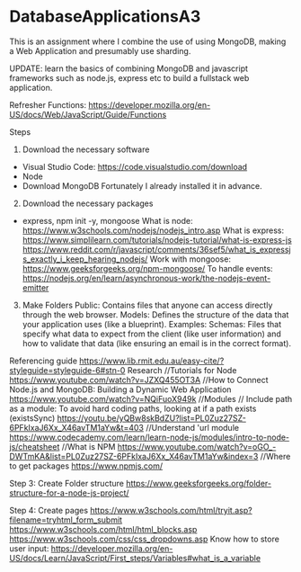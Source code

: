 # DatabaseApplicationsA3
This is an assignment where I combine the use of using MongoDB, making a Web Application and presumably use sharding.

UPDATE:
learn the basics of combining MongoDB and javascript 
frameworks such as node.js, express etc to build a fullstack web application. 

Refresher 
Functions: https://developer.mozilla.org/en-US/docs/Web/JavaScript/Guide/Functions 

Steps
1. Download the necessary software
- Visual Studio Code: https://code.visualstudio.com/download
- Node 
- Download MongoDB
Fortunately I already installed it in advance.

2. Download the necessary packages
- express, npm init -y, mongoose
What is node: https://www.w3schools.com/nodejs/nodejs_intro.asp 
What is express: https://www.simplilearn.com/tutorials/nodejs-tutorial/what-is-express-js 
    https://www.reddit.com/r/javascript/comments/36sef5/what_is_expressjs_exactly_i_keep_hearing_nodejs/ 
Work with mongoose: https://www.geeksforgeeks.org/npm-mongoose/
To handle events: https://nodejs.org/en/learn/asynchronous-work/the-nodejs-event-emitter


3. Make Folders
Public: Contains files that anyone can access directly through the web browser.
Models: Defines the structure of the data that your application uses (like a blueprint).
    Examples: Schemas: Files that specify what data to expect from the client (like user information) and how to validate that data (like ensuring an email is in the correct format).


Referencing guide
https://www.lib.rmit.edu.au/easy-cite/?styleguide=styleguide-6#stn-0
Research
//Tutorials for Node
https://www.youtube.com/watch?v=JZXQ455OT3A 
    //How to Connect Node.js and MongoDB: Building a Dynamic Web Application
    https://www.youtube.com/watch?v=NQiFuoX949k
//Modules
    // Include path as a module: To avoid hard coding paths, looking at if a path exists (existsSync)
    https://youtu.be/yQBw8skBdZU?list=PL0Zuz27SZ-6PFkIxaJ6Xx_X46avTM1aYw&t=403 
    //Understand 'url module
    https://www.codecademy.com/learn/learn-node-js/modules/intro-to-node-js/cheatsheet
//What is NPM
https://www.youtube.com/watch?v=oGO_-DWTmKA&list=PL0Zuz27SZ-6PFkIxaJ6Xx_X46avTM1aYw&index=3
    //Where to get packages
    https://www.npmjs.com/

Step 3: Create Folder structure
https://www.geeksforgeeks.org/folder-structure-for-a-node-js-project/

Step 4: Create pages
https://www.w3schools.com/html/tryit.asp?filename=tryhtml_form_submit
https://www.w3schools.com/html/html_blocks.asp
https://www.w3schools.com/css/css_dropdowns.asp
Know how to store user input: https://developer.mozilla.org/en-US/docs/Learn/JavaScript/First_steps/Variables#what_is_a_variable